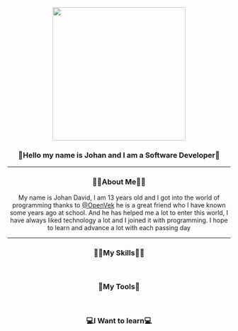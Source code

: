<div align="center"><img src="https://avatars.githubusercontent.com/u/80553459?v=4" alt="" width="300px">

<h3 align="center">👋Hello my name is Johan and I am a Software Developer👋</h3>
<hr>
<h3 align="center">🙋‍♂️About Me🙋‍♂️ </h3>
<p>My name is Johan David, I am 13 years old and I got into the world of programming thanks
  to <a href="https://github.com/OpenVek">@OpenVek</a> he is a great
  friend who I have known some years ago at school. And he has helped me a lot to enter this world, I have always liked
  technology a lot and I joined it with programming. I hope to learn and advance a lot with each passing day</p>
<hr>

<h3 align="center">👨‍💻My Skills👨‍💻</h3>
<img src="" alt="">
<img src="" alt="">
<img src="" alt="">
<h3 align="center">🧰My Tools🧰</h3>
<img src="" alt="">
<img src="" alt="">
<img src="" alt="">
<h3 align="center">💻I Want to learn💻</h3>
<img src="" alt="">
<img src="" alt="">
<img src="" alt="">

</div>
